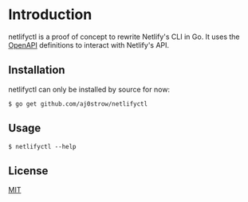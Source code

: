 # Introduction

netlifyctl is a proof of concept to rewrite Netlify's CLI in Go.
It uses the [OpenAPI](https://github.com/netlify/open-api) definitions
to interact with Netlify's API.

## Installation

netlifyctl can only be installed by source for now:

	$ go get github.com/aj0strow/netlifyctl

## Usage

	$ netlifyctl --help

## License

[MIT](LICENSE)
